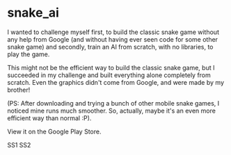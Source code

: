 # snake_ai
I wanted to challenge myself first, to build the classic snake game without any help
from Google (and without having ever seen code for some other snake game) and
secondly, train an AI from scratch, with no libraries, to play the game.

This might not be the efficient way to build the classic snake game, but I
succeeded in my challenge and built everything alone completely from scratch. Even
the graphics didn't come from Google, and were made by my brother!

(PS: After downloading and trying a bunch of other mobile snake games, I noticed mine
runs much smoother. So, actually, maybe it's an even more efficient way than normal :P).

View it on the Google Play Store.

SS1 SS2
